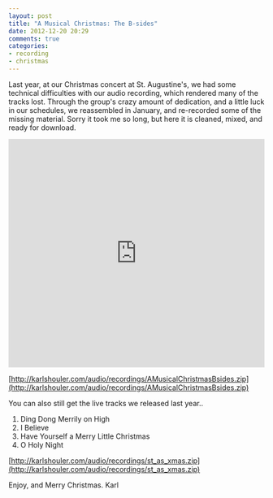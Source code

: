 ```yaml
---
layout: post
title: "A Musical Christmas: The B-sides"
date: 2012-12-20 20:29
comments: true
categories:
- recording
- christmas
---
```


Last year, at our Christmas concert at St. Augustine's, we had some technical difficulties with our audio recording, which rendered many of the tracks lost. Through the group's crazy amount of dedication, and a little luck in our schedules, we reassembled in January, and re-recorded some of the missing material. Sorry it took me so long, but here it is cleaned, mixed, and ready for download.

<iframe width="100%" height="450" scrolling="no" frameborder="no" src="https://w.soundcloud.com/player/?url=http%3A%2F%2Fapi.soundcloud.com%2Fplaylists%2F3541022&amp;color=95dea0&amp;auto_play=false&amp;show_artwork=true"></iframe>

[http://karlshouler.com/audio/recordings/AMusicalChristmasBsides.zip](http://karlshouler.com/audio/recordings/AMusicalChristmasBsides.zip)

You can also still get the live tracks we released last year..

1. Ding Dong Merrily on High
2. I Believe
3. Have Yourself a Merry Little Christmas
4. O Holy Night

[http://karlshouler.com/audio/recordings/st_as_xmas.zip](http://karlshouler.com/audio/recordings/st_as_xmas.zip)

Enjoy, and Merry Christmas.
Karl